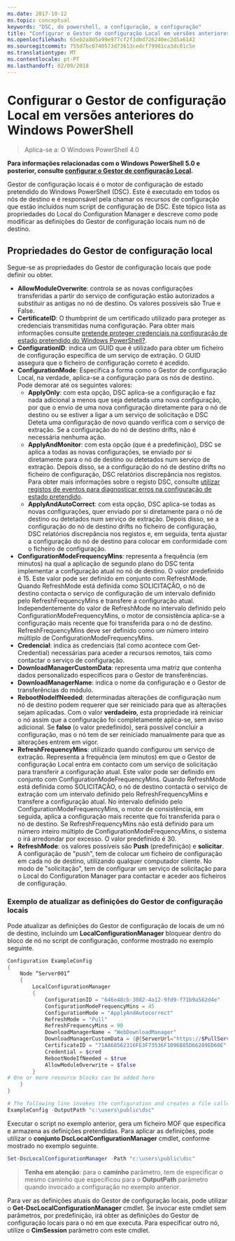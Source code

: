 ```yaml
---
ms.date: 2017-10-12
ms.topic: conceptual
keywords: "DSC, do powershell, a configuração, a configuração"
title: "Configurar o Gestor de configuração Local em versões anteriores do Windows PowerShell"
ms.openlocfilehash: 65eb2a8d5a99e977cf2f3dbd726240ec2d5a6142
ms.sourcegitcommit: 755d7bc0740573d73613cedcf79981ca3dc81c5e
ms.translationtype: MT
ms.contentlocale: pt-PT
ms.lasthandoff: 02/09/2018
---
```

# <a name="configuring-the-local-configuration-manager-in-previous-versions-of-windows-powershell"></a>Configurar o Gestor de configuração Local em versões anteriores do Windows PowerShell

>Aplica-se a: O Windows PowerShell 4.0

**Para informações relacionadas com o Windows PowerShell 5.0 e posterior, consulte [configurar o Gestor de configuração Local](metaConfig.md).**

Gestor de configuração locais é o motor de configuração de estado pretendido do Windows PowerShell (DSC).
Este é executado em todos os nós de destino e é responsável pela chamar os recursos de configuração que estão incluídos num script de configuração de DSC.
Este tópico lista as propriedades do Local do Configuration Manager e descreve como pode modificar as definições do Gestor de configuração locais num nó de destino.

## <a name="local-configuration-manager-properties"></a>Propriedades do Gestor de configuração local

Segue-se as propriedades do Gestor de configuração locais que pode definir ou obter.

- **AllowModuleOverwrite**: controla se as novas configurações transferidas a partir do serviço de configuração estão autorizados a substituir as antigas no nó de destino. Os valores possíveis são True e False.
- **CertificateID**: O thumbprint de um certificado utilizado para proteger as credenciais transmitidas numa configuração. Para obter mais informações consulte [pretende proteger credenciais na configuração de estado pretendido do Windows PowerShell?](http://blogs.msdn.com/b/powershell/archive/2014/01/31/want-to-secure-credentials-in-windows-powershell-desired-state-configuration.aspx).
- **ConfigurationID**: indica um GUID que é utilizado para obter um ficheiro de configuração específica de um serviço de extração. O GUID assegura que o ficheiro de configuração correto é acedido.
- **ConfigurationMode**: Especifica a forma como o Gestor de configuração Local, na verdade, aplica-se a configuração para os nós de destino. Pode demorar até os seguintes valores:
  - **ApplyOnly**: com esta opção, DSC aplica-se a configuração e faz nada adicional a menos que seja detetada uma nova configuração, por que o envio de uma nova configuração diretamente para o nó de destino ou se estiver a ligar a um serviço de solicitação e DSC Deteta uma configuração de novo quando verifica com o serviço de extração. Se a configuração do nó de destino drifts, não é necessária nenhuma ação.
  - **ApplyAndMonitor**: com esta opção (que é a predefinição), DSC se aplica a todas as novas configurações, se enviado por si diretamente para o nó de destino ou detetados num serviço de extração. Depois disso, se a configuração do nó de destino drifts no ficheiro de configuração, DSC relatórios discrepância nos registos. Para obter mais informações sobre o registo DSC, consulte [utilizar registos de eventos para diagnosticar erros na configuração de estado pretendido](http://blogs.msdn.com/b/powershell/archive/2014/01/03/using-event-logs-to-diagnose-errors-in-desired-state-configuration.aspx).
  - **ApplyAndAutoCorrect**: com esta opção, DSC aplica-se todas as novas configurações, quer enviado por si diretamente para o nó de destino ou detetados num serviço de extração. Depois disso, se a configuração do nó de destino drifts no ficheiro de configuração, DSC relatórios discrepância nos registos e, em seguida, tenta ajustar a configuração do nó de destino para colocar em conformidade com o ficheiro de configuração.
- **ConfigurationModeFrequencyMins**: representa a frequência (em minutos) na qual a aplicação de segundo plano do DSC tenta implementar a configuração atual no nó de destino. O valor predefinido é 15. Este valor pode ser definido em conjunto com RefreshMode. Quando RefreshMode está definida como SOLICITAÇÃO, o nó de destino contacta o serviço de configuração de um intervalo definido pelo RefreshFrequencyMins e transfere a configuração atual. Independentemente do valor de RefreshMode no intervalo definido pelo ConfigurationModeFrequencyMins, o motor de consistência aplica-se a configuração mais recente que foi transferida para o nó de destino. RefreshFrequencyMins deve ser definido como um número inteiro múltiplo de ConfigurationModeFrequencyMins.
- **Credencial**: indica as credenciais (tal como acontece com Get-Credential) necessárias para aceder a recursos remotos, tais como contactar o serviço de configuração.
- **DownloadManagerCustomData**: representa uma matriz que contenha dados personalizado específicos para o Gestor de transferências.
- **DownloadManagerName**: indica o nome da configuração e o Gestor de transferências do módulo.
- **RebootNodeIfNeeded**: determinadas alterações de configuração num nó de destino podem requerer que ser reiniciado para que as alterações sejam aplicadas. Com o valor **verdadeiro**, esta propriedade irá reiniciar o nó assim que a configuração foi completamente aplica-se, sem aviso adicional. Se **falso** (o valor predefinido), será possível concluir a configuração, mas o nó tem de ser reiniciado manualmente para que as alterações entrem em vigor.
- **RefreshFrequencyMins**: utilizado quando configurou um serviço de extração. Representa a frequência (em minutos) em que o Gestor de configuração Local entra em contacto com um serviço de solicitação para transferir a configuração atual. Este valor pode ser definido em conjunto com ConfigurationModeFrequencyMins. Quando RefreshMode está definida como SOLICITAÇÃO, o nó de destino contacta o serviço de extração com um intervalo definido pelo RefreshFrequencyMins e transfere a configuração atual. No intervalo definido pelo ConfigurationModeFrequencyMins, o motor de consistência, em seguida, aplica a configuração mais recente que foi transferida para o nó de destino. Se RefreshFrequencyMins não está definido para um número inteiro múltiplo de ConfigurationModeFrequencyMins, o sistema o irá arredondar por excesso. O valor predefinido é 30.
- **RefreshMode**: os valores possíveis são **Push** (predefinição) e **solicitar**. A configuração de "push", tem de colocar um ficheiro de configuração em cada nó de destino, utilizando qualquer computador cliente. No modo de "solicitação", tem de configurar um serviço de solicitação para o Local do Configuration Manager para contactar e aceder aos ficheiros de configuração.

### <a name="example-of-updating-local-configuration-manager-settings"></a>Exemplo de atualizar as definições do Gestor de configuração locais

Pode atualizar as definições do Gestor de configuração de locais de um nó de destino, incluindo um **LocalConfigurationManager** bloquear dentro do bloco de nó no script de configuração, conforme mostrado no exemplo seguinte.

```powershell
Configuration ExampleConfig
{
    Node “Server001”
    {
        LocalConfigurationManager
        {
            ConfigurationID = "646e48cb-3082-4a12-9fd9-f71b9a562d4e"
            ConfigurationModeFrequencyMins = 45
            ConfigurationMode = "ApplyAndAutocorrect"
            RefreshMode = "Pull"
            RefreshFrequencyMins = 90
            DownloadManagerName = "WebDownloadManager"
            DownloadManagerCustomData = (@{ServerUrl="https://$PullService/psdscpullserver.svc"})
            CertificateID = "71AA68562316FE3F73536F1096B85D66289ED60E"
            Credential = $cred
            RebootNodeIfNeeded = $true
            AllowModuleOverwrite = $false
        }
# One or more resource blocks can be added here
    }
}

# The following line invokes the configuration and creates a file called Server001.meta.mof at the specified path
ExampleConfig -OutputPath "c:\users\public\dsc"
```

Executar o script no exemplo anterior, gera um ficheiro MOF que especifica e armazena as definições pretendidas.
Para aplicar as definições, pode utilizar o **conjunto DscLocalConfigurationManager** cmdlet, conforme mostrado no exemplo seguinte.

```powershell
Set-DscLocalConfigurationManager -Path "c:\users\public\dsc"
```

> **Tenha em atenção**: para o **caminho** parâmetro, tem de especificar o mesmo caminho que especificou para o **OutputPath** parâmetro quando invocado a configuração no exemplo anterior.

Para ver as definições atuais do Gestor de configuração locais, pode utilizar o **Get-DscLocalConfigurationManager** cmdlet.
Se invocar este cmdlet sem parâmetros, por predefinição, irá obter as definições do Gestor de configuração locais para o nó em que executa.
Para especificar outro nó, utilize o **CimSession** parâmetro com este cmdlet.
